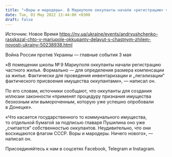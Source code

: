 ```yaml
---
title: "«Воры и мародеры». В Мариуполе оккупанты начали «регистрацию» частного жилья — советник мэра"
date: Tue, 03 May 2022 13:44:00 +0300
draft: false
---
```

Источник: Новое Время https://nv.ua/ukraine/events/andryushchenko-rasskazal-chto-v-mariupole-okkupanty-delayut-s-chastnym-zhilem-novosti-ukrainy-50238938.html


Война России против Украины — главные события 3 мая

«В помещении школы № 9 Мариуполя оккупанты начали регистрацию частного жилья. Формально — для определения размера компенсации за жилье. Фактически для проведения инвентаризации и „легализации“ фактического присвоения имущества оккупантами», — написал он.

По его словам, источники сообщают, что оккупанты для создания иллюзии законности «применят процедуру признания имущества безхозным или вымороченным, которую уже успешно опробовали в Донецке».

«Что касается государственного то коммунального имущества, то отдельной бумагой за подписью главаря Пушилина оно уже „считается“ собственностью оккупантов. Неудивительно, что они восхищаются флагом СССР. Воры и мародеры. Ничего нового», — написал он.

Присоединяйтесь к нам в соцсетях Facebook, Telegram и Instagram.
